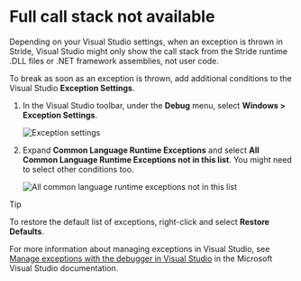# Full call stack not available

Depending on your Visual Studio settings, when an exception is thrown in Stride, Visual Studio might only show the call stack from the Stride runtime .DLL files or .NET framework assemblies, not user code.

To break as soon as an exception is thrown, add additional conditions to the Visual Studio **Exception Settings**.

1. In the Visual Studio toolbar, under the **Debug** menu, select **Windows > Exception Settings**. 

    ![Exception settings](media/exception-settings.png)

2. Expand **Common Language Runtime Exceptions** and select **All Common Language Runtime Exceptions not in this list**. You might need to select other conditions too.

    ![All common language runtime exceptions not in this list](media/all-common-language-runtime-exceptions.png)

>[!Tip]
>To restore the default list of exceptions, right-click and select **Restore Defaults**.

For more information about managing exceptions in Visual Studio, see [Manage exceptions with the debugger in Visual Studio](https://docs.microsoft.com/en-us/visualstudio/debugger/managing-exceptions-with-the-debugger) in the Microsoft Visual Studio documentation.
